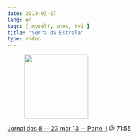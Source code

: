 ```yaml
---
date: 2013-03-27
lang: en
tags: [ myself, snow, tvi ]
title: "Serra da Estrela"
type: video
---
```


<figure>
<div>
<a
href="https://hugo.ferreira.cc/jornal-das-8-23-mar-13-parte-ii-7155/attachment/532/"
rel="attachment"><img
src="https://hugo.ferreira.cc/wp-content/uploads/2013/03/tumblr_mkamn0s0CT1qz82meo1_1280-150x150.png"
width="150" height="150" /></a></figure>

[Jornal das 8 -- 23 mar 13 -- Parte II](http://www.tvi.iol.pt/programa/jornal-das-8/4295/videos/156659/video/13832147/1) @ 71:55

